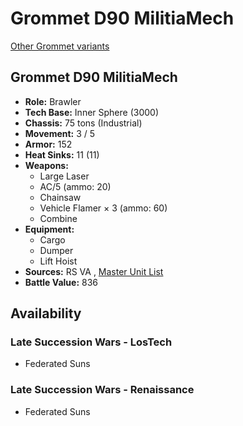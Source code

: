 # Grommet D90 MilitiaMech 

[Other Grommet variants](../grommet.md) 

## Grommet D90 MilitiaMech 

- **Role:** Brawler 
- **Tech Base:** Inner Sphere (3000) 
- **Chassis:** 75 tons (Industrial) 
- **Movement:** 3 / 5 
- **Armor:** 152 
- **Heat Sinks:** 11 (11) 
- **Weapons:** 
  - Large Laser 
  - AC/5 (ammo: 20) 
  - Chainsaw 
  - Vehicle Flamer × 3 (ammo: 60) 
  - Combine 
- **Equipment:** 
  - Cargo 
  - Dumper 
  - Lift Hoist 
- **Sources:** RS VA , [Master Unit List](http://masterunitlist.info/Unit/Details/7180) 
- **Battle Value:** 836 

## Availability 

### Late Succession Wars - LosTech 

- Federated Suns 

### Late Succession Wars - Renaissance 

- Federated Suns 

